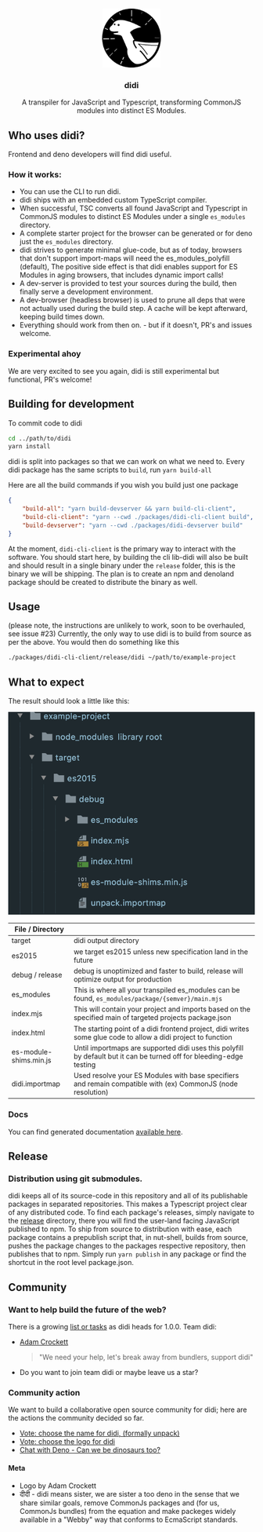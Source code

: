 <!-- PROJECT LOGO -->
<!--suppress HtmlDeprecatedAttribute, CheckImageSize -->
<p align="center">
  <a href="https://github.com/adam-cyclones/didi">
    <img src="docs/assets/didi-logo.png" alt="didi the dino is a pterodactyl logo" width="120" height="120">
  </a>

  <h3 align="center">didi</h3>

  <p align="center">
    A transpiler for JavaScript and Typescript, transforming CommonJS modules into distinct ES Modules.
  </p>
</p>

## Who uses didi?
Frontend and deno developers will find didi useful.

### How it works:
- You can use the CLI to run didi.
- didi ships with an embedded custom TypeScript compiler.
- When successful, TSC converts all found JavaScript and Typescript in CommonJS modules to distinct ES Modules under a single `es_modules` directory.
- A complete starter project for the browser can be generated or for deno just the `es_modules` directory.
- didi strives to generate minimal glue-code, but as of today, browsers that don't support import-maps will need the es_modules_polyfill (default), The positive side effect is that didi enables support for ES Modules in aging browsers, that includes dynamic import calls!
- A dev-server is provided to test your sources during the build, then finally serve a development environment.
- A dev-browser (headless browser) is used to prune all deps that were not actually used during the build step. A cache will be kept afterward, keeping build times down.
- Everything should work from then on. - but if it doesn't, PR's and issues welcome.

### Experimental ahoy
We are very excited to see you again, didi is still experimental but functional, PR's welcome!

## Building for development
To commit code to didi
``` sh
cd ../path/to/didi
yarn install
```
didi is split into packages so that we can work on what we need to.
Every didi package has the same scripts to `build`, run `yarn build-all`

Here are all the build commands if you wish you build just one package
```json
{
    "build-all": "yarn build-devserver && yarn build-cli-client",
    "build-cli-client": "yarn --cwd ./packages/didi-cli-client build",
    "build-devserver": "yarn --cwd ./packages/didi-devserver build"
}
```
At the moment, `didi-cli-client` is the primary way to interact with the software. You should start here, by building the cli
lib-didi will also be built and should result in a single binary under the `release` folder, this is the binary we will be
shipping. The plan is to create an npm and denoland package should be created to distribute the binary as well.

## Usage
(please note, the instructions are unlikely to work, soon to be overhauled, see issue #23)
Currently, the only way to use didi is to build from source as per the above. You would then do something like this
```sh
./packages/didi-cli-client/release/didi ~/path/to/example-project
```

## What to expect
The result should look a little like this:
<div>
    <img src="docs/screenshots/didi-out.png" alt="didi wrote some boilerplate, and ES Modules from CommonJS">
</div>

| File / Directory       |                                                                                                                     |
|------------------------|---------------------------------------------------------------------------------------------------------------------|
| target                 | didi output directory                                                                                               |
| es2015                 | we target es2015 unless new specification land in the future                                                     |
| debug / release        | debug is unoptimized and faster to build, release will optimize output for production                               |
| es_modules             | This is where all your transpiled es_modules can be found, `es_modules/package/{semver}/main.mjs`                               |
| index.mjs              | This will contain your project and imports based on the specified main of targeted projects package.json            |
| index.html             | The starting point of a didi frontend project, didi writes some glue code to allow a didi project to function        |
| es-module-shims.min.js | Until importmaps are supported didi uses this polyfill by default but it can be turned off for bleeding-edge testing |
| didi.importmap         | Used resolve your ES Modules with base specifiers and remain compatible with (ex) CommonJS (node resolution)        |

### Docs
You can find generated documentation [available here](https://github.com/adam-cyclones/didi/tree/master/docs/generated). 

## Release

### Distribution using git submodules.
didi keeps all of its source-code in this repository and all of its publishable packages in separated repositories. This makes a Typescript project clear of any distributed code.
To find each package's releases, simply navigate to the [release](https://github.com/adam-cyclones/didi/tree/master/release) directory, there you will find the user-land facing JavaScript published to npm.
To ship from source to distribution with ease, each package contains a prepublish script that, in nut-shell, builds from source, pushes the package changes to the packages respective repository, then publishes that to npm.
Simply run `yarn publish` in any package or find the shortcut in the root level package.json. 

## Community

### Want to help build the future of the web?
There is a growing [list or tasks](https://github.com/adam-cyclones/didi/issues) as didi heads for 1.0.0. Team didi:
- [Adam Crockett](https://dev.to/adam_cyclones)
    > "We need your help, let's break away from bundlers, support didi"
- Do you want to join team didi or maybe leave us a star?

### Community action 
We want to build a collaborative open source community for didi; here are the actions the community decided so far.
- [Vote: choose the name for didi, (formally unpack)](https://dev.to/adam_cyclones/name-this-software-opinion-needed-40m8)
- [Vote: choose the logo for didi](https://dev.to/adam_cyclones/didi-help-me-choose-a-logo-3mo4)
- [Chat with Deno - Can we be dinosaurs too?](https://github.com/denoland/deno/issues/6625)

#### Meta
- Logo by Adam Crockett
- दीदी - didi means sister, we are sister a too deno in the sense that we share similar goals, remove CommonJs packages and (for us, CommonJs bundles) from the equation and make packeges widely available in a "Webby" way that conforms to EcmaScript standards.
